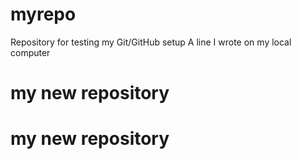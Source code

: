 # myrepo
Repository for testing my Git/GitHub setup
A line I wrote on my local computer 
# my new repository 
# my new repository 
